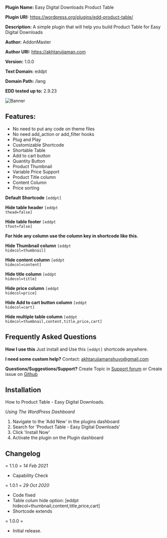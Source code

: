 **Plugin Name:** Easy Digital Downloads Product Table

**Plugin URI:** https://wordpress.org/plugins/edd-product-table/

**Description:** A simple plugin that will help you build Product Table for Easy Digital Downloads

**Author:** AddonMaster

**Author URI:** https://akhtarujjaman.com

**Version:** 1.0.0

**Text Domain:** eddpt

**Domain Path:** /lang

**EDD tested up to:** 2.9.23

![Banner](https://ps.w.org/edd-product-table/assets/banner-772x250.png)

## Features:
* No need to put any code on theme files
* No need  add_action or add_filter hooks
* Plug and Play
* Customizable Shortcode
* Shortable Table
* Add to cart button
* Quantity Button
* Product Thumbnail
* Variable Price Support
* Product Title column
* Content Column
* Price sorting

**Default Shortcode**
<code>[eddpt]</code>

 **Hide table header**
<code>[eddpt thead=false]</code>

**Hide table footer**
<code>[eddpt tfoot=false]</code>

**For hide any column use the column key in shortcode like this.**

**Hide Thumbnail column**
<code>[eddpt hidecol=thumbnail]</code>

**Hide content column**
<code>[eddpt hidecol=content]</code>

**Hide title column**
<code>[eddpt hidecol=title]</code>

**Hide price column**
<code>[eddpt hidecol=price]</code>

**Hide Add to cart button column**
<code>[eddpt hidecol=cart]</code>

**Hide multiple table column**
<code>[eddpt hidecol=thumbnail,content,title,price,cart]</code>


## Frequently Asked Questions

 **How I use this**
Just install and Use this <code>[eddpt]</code> shortcode anywhere.

**I need some custom help?**
Contact: akhtarujjamanshuvo@gmail.com

**Questions/Suggestions/Support?**
Create Topic in [Support forum](https://wordpress.org/support/plugin/edd-product-table/) or Create issue on [Github](https://github.com/akshuvo/edd-product-table/issues)

## Installation
How to Product Table - Easy Digital Downloads.

*Using The WordPress Dashboard*

1. Navigate to the 'Add New' in the plugins dashboard
2. Search for 'Product Table - Easy Digital Downloads'
3. Click 'Install Now'
4. Activate the plugin on the Plugin dashboard


## Changelog

= 1.1.0 =
*14 Feb 2021*
- Capability Check

= 1.0.1 =
*29 Oct 2020*
- Code fixed
- Table colum hide option: [eddpt hidecol=thumbnail,content,title,price,cart]
- Shortcode extends

= 1.0.0 =
- Initial release.